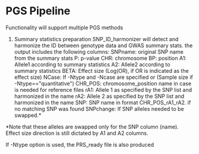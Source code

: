 # PGS Pipeline
Functionality will support multiple PGS methods


1. Summary statistics preparation
SNP_ID_harmonizer will detect and harmonize the ID between genotype data and GWAS summary stats. the output includes the following columns:
SNPname: original SNP name from the summary stats
P: p-value
CHR: chromosome
BP: position
A1: Allele1 according to summary statistics
A2: Allele2 according to summary statistics
BETA: Effect size (Log(OR), if OR is indicated as the effect size)
NCase: If -Ntype and -Ncase are specified or (Sample size if -Ntype=="quantitative")
CHR_POS: chromosome_position name in case is needed for reference files
rA1: Allele 1 as specified by the SNP list and harmonized in the name
rA2: Allele 2 as specified by the SNP list and harmonized in the name
SNP: SNP name in format CHR_POS_rA1_rA2. <NA> if no matching SNP was found
SNPchange: If SNP alleles needed to be swapped.*

*Note that these alleles are swapped only for the SNP column (name). Effect size direction is still dictated by A1 and A2 columns.

If -Ntype option is used, the PRS_ready file is also produced
